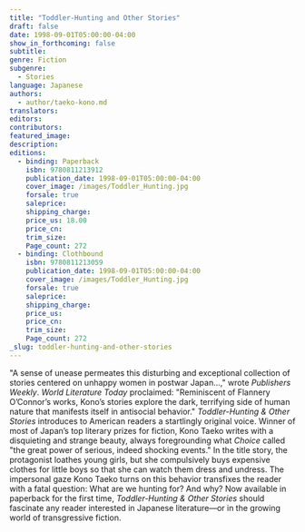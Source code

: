 ```yaml
---
title: "Toddler-Hunting and Other Stories"
draft: false
date: 1998-09-01T05:00:00-04:00
show_in_forthcoming: false
subtitle:
genre: Fiction
subgenre:
  - Stories
language: Japanese
authors:
  - author/taeko-kono.md
translators:
editors:
contributors:
featured_image:
description:
editions:
  - binding: Paperback
    isbn: 9780811213912
    publication_date: 1998-09-01T05:00:00-04:00
    cover_image: /images/Toddler_Hunting.jpg
    forsale: true
    saleprice:
    shipping_charge:
    price_us: 18.00
    price_cn:
    trim_size:
    Page_count: 272
  - binding: Clothbound
    isbn: 9780811213059
    publication_date: 1998-09-01T05:00:00-04:00
    cover_image: /images/Toddler_Hunting.jpg
    forsale: true
    saleprice:
    shipping_charge:
    price_us:
    price_cn:
    trim_size:
    Page_count: 272
_slug: toddler-hunting-and-other-stories
---
```


"A sense of unease permeates this disturbing and exceptional collection of stories centered on unhappy women in postwar Japan...," wrote _Publishers Weekly_. _World Literature Today_ proclaimed: "Reminiscent of Flannery O’Connor’s works, Kono’s stories explore the dark, terrifying side of human nature that manifests itself in antisocial behavior." _Toddler-Hunting & Other Stories_ introduces to American readers a startlingly original voice. Winner of most of Japan’s top literary prizes for fiction, Kono Taeko writes with a disquieting and strange beauty, always foregrounding what _Choice_ called "the great power of serious, indeed shocking events." In the title story, the protagonist loathes young girls, but she compulsively buys expensive clothes for little boys so that she can watch them dress and undress. The impersonal gaze Kono Taeko turns on this behavior transfixes the reader with a fatal question: What are we hunting for? And why? Now available in paperback for the first time, _Toddler-Hunting & Other Stories_ should fascinate any reader interested in Japanese literature––or in the growing world of transgressive fiction.

